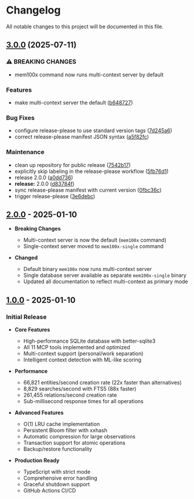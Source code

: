 # Changelog

All notable changes to this project will be documented in this file.

## [3.0.0](https://github.com/OneTrueJASH/Mem100X/compare/v2.0.0...v3.0.0) (2025-07-11)


### ⚠ BREAKING CHANGES

* mem100x command now runs multi-context server by default

### Features

* make multi-context server the default ([b648727](https://github.com/OneTrueJASH/Mem100X/commit/b648727be54fa614e199d60fd6c6e81913974a18))


### Bug Fixes

* configure release-please to use standard version tags ([7d245a6](https://github.com/OneTrueJASH/Mem100X/commit/7d245a684e0986510be75ff27252aef4b2b6ed35))
* correct release-please manifest JSON syntax ([a5f82fc](https://github.com/OneTrueJASH/Mem100X/commit/a5f82fcfee7a4fcc0aa7aafb6a2bafe8aa864dea))


### Maintenance

* clean up repository for public release ([7542b17](https://github.com/OneTrueJASH/Mem100X/commit/7542b1719f4c4214d17257b5cb141b7b5f3db9cd))
* explicitly skip labeling in the release-please workflow ([5fb76d1](https://github.com/OneTrueJASH/Mem100X/commit/5fb76d118dbfd57cf9693052be8153bf64906866))
* release 2.0.0 ([a0dd736](https://github.com/OneTrueJASH/Mem100X/commit/a0dd736c2fb947e35af3597686baa98a93d4302d))
* **release:** 2.0.0 ([d83784f](https://github.com/OneTrueJASH/Mem100X/commit/d83784f2381ddbee6168a23ba6b0813d7f1ab57c))
* sync release-please manifest with current version ([0fbc36c](https://github.com/OneTrueJASH/Mem100X/commit/0fbc36c07e75772df0f53f8a03309fff287870b5))
* trigger release-please ([3e6debc](https://github.com/OneTrueJASH/Mem100X/commit/3e6debcb5fe02d81ea7a1893f546baf9dbec5dc1))

## [2.0.0] - 2025-01-10

- **Breaking Changes**
  - Multi-context server is now the default (`mem100x` command)
  - Single-context server moved to `mem100x-single` command

- **Changed**
  - Default binary `mem100x` now runs multi-context server
  - Single database server available as separate `mem100x-single` binary
  - Updated all documentation to reflect multi-context as primary mode

[2.0.0]: https://github.com/OneTrueJASH/Mem100X/releases/tag/v2.0.0

## [1.0.0] - 2025-01-10

### Initial Release

- **Core Features**
  - High-performance SQLite database with better-sqlite3
  - All 11 MCP tools implemented and optimized
  - Multi-context support (personal/work separation)
  - Intelligent context detection with ML-like scoring

- **Performance**
  - 66,821 entities/second creation rate (22x faster than alternatives)
  - 8,829 searches/second with FTS5 (88x faster)
  - 261,455 relations/second creation rate
  - Sub-millisecond response times for all operations

- **Advanced Features**
  - O(1) LRU cache implementation
  - Persistent Bloom filter with xxhash
  - Automatic compression for large observations
  - Transaction support for atomic operations
  - Backup/restore functionality

- **Production Ready**
  - TypeScript with strict mode
  - Comprehensive error handling
  - Graceful shutdown support
  - GitHub Actions CI/CD

[1.0.0]: https://github.com/OneTrueJASH/Mem100X/releases/tag/v1.0.0
